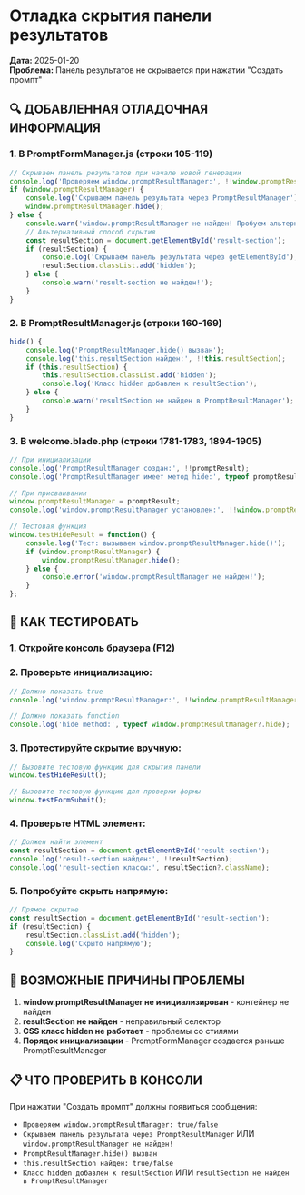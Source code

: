 # Отладка скрытия панели результатов

**Дата:** 2025-01-20  
**Проблема:** Панель результатов не скрывается при нажатии "Создать промпт"

## 🔍 ДОБАВЛЕННАЯ ОТЛАДОЧНАЯ ИНФОРМАЦИЯ

### 1. В PromptFormManager.js (строки 105-119)
```javascript
// Скрываем панель результатов при начале новой генерации
console.log('Проверяем window.promptResultManager:', !!window.promptResultManager);
if (window.promptResultManager) {
    console.log('Скрываем панель результата через PromptResultManager');
    window.promptResultManager.hide();
} else {
    console.warn('window.promptResultManager не найден! Пробуем альтернативный способ...');
    // Альтернативный способ скрытия
    const resultSection = document.getElementById('result-section');
    if (resultSection) {
        console.log('Скрываем панель результата через getElementById');
        resultSection.classList.add('hidden');
    } else {
        console.warn('result-section не найден!');
    }
}
```

### 2. В PromptResultManager.js (строки 160-169)
```javascript
hide() {
    console.log('PromptResultManager.hide() вызван');
    console.log('this.resultSection найден:', !!this.resultSection);
    if (this.resultSection) {
        this.resultSection.classList.add('hidden');
        console.log('Класс hidden добавлен к resultSection');
    } else {
        console.warn('resultSection не найден в PromptResultManager');
    }
}
```

### 3. В welcome.blade.php (строки 1781-1783, 1894-1905)
```javascript
// При инициализации
console.log('PromptResultManager создан:', !!promptResult);
console.log('PromptResultManager имеет метод hide:', typeof promptResult.hide === 'function');

// При присваивании
window.promptResultManager = promptResult;
console.log('window.promptResultManager установлен:', !!window.promptResultManager);

// Тестовая функция
window.testHideResult = function() {
    console.log('Тест: вызываем window.promptResultManager.hide()');
    if (window.promptResultManager) {
        window.promptResultManager.hide();
    } else {
        console.error('window.promptResultManager не найден!');
    }
};
```

## 🧪 КАК ТЕСТИРОВАТЬ

### 1. Откройте консоль браузера (F12)

### 2. Проверьте инициализацию:
```javascript
// Должно показать true
console.log('window.promptResultManager:', !!window.promptResultManager);

// Должно показать function
console.log('hide method:', typeof window.promptResultManager?.hide);
```

### 3. Протестируйте скрытие вручную:
```javascript
// Вызовите тестовую функцию для скрытия панели
window.testHideResult();

// Вызовите тестовую функцию для проверки формы
window.testFormSubmit();
```

### 4. Проверьте HTML элемент:
```javascript
// Должен найти элемент
const resultSection = document.getElementById('result-section');
console.log('result-section найден:', !!resultSection);
console.log('result-section классы:', resultSection?.className);
```

### 5. Попробуйте скрыть напрямую:
```javascript
// Прямое скрытие
const resultSection = document.getElementById('result-section');
if (resultSection) {
    resultSection.classList.add('hidden');
    console.log('Скрыто напрямую');
}
```

## 🎯 ВОЗМОЖНЫЕ ПРИЧИНЫ ПРОБЛЕМЫ

1. **window.promptResultManager не инициализирован** - контейнер не найден
2. **resultSection не найден** - неправильный селектор
3. **CSS класс hidden не работает** - проблемы со стилями
4. **Порядок инициализации** - PromptFormManager создается раньше PromptResultManager

## 📋 ЧТО ПРОВЕРИТЬ В КОНСОЛИ

При нажатии "Создать промпт" должны появиться сообщения:
- `Проверяем window.promptResultManager: true/false`
- `Скрываем панель результата через PromptResultManager` ИЛИ `window.promptResultManager не найден!`
- `PromptResultManager.hide() вызван`
- `this.resultSection найден: true/false`
- `Класс hidden добавлен к resultSection` ИЛИ `resultSection не найден в PromptResultManager`
